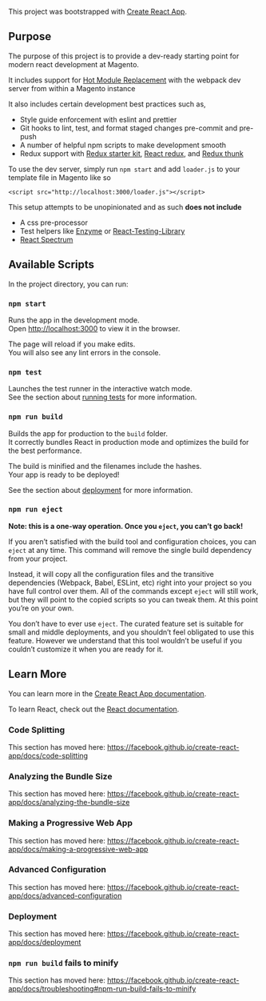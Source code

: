 This project was bootstrapped with [Create React App](https://github.com/facebook/create-react-app).

## Purpose

The purpose of this project is to provide a dev-ready starting point for modern react development at
Magento.

It includes support for
[Hot Module Replacement](https://webpack.js.org/concepts/hot-module-replacement/) with the webpack
dev server from within a Magento instance

It also includes certain development best practices such as,

- Style guide enforcement with eslint and prettier
- Git hooks to lint, test, and format staged changes pre-commit and pre-push
- A number of helpful npm scripts to make development smooth
- Redux support with [Redux starter kit](https://redux-starter-kit.js.org/),
  [React redux](https://react-redux.js.org/), and
  [Redux thunk](https://github.com/reduxjs/redux-thunk)

To use the dev server, simply run `npm start` and add `loader.js` to your template file in Magento
like so

`<script src="http://localhost:3000/loader.js"></script>`

This setup attempts to be unopinionated and as such **does not include**

- A css pre-processor
- Test helpers like [Enzyme](https://github.com/airbnb/enzyme) or
  [React-Testing-Library](https://testing-library.com/docs/react-testing-library/intro)
- [React Spectrum](https://react-spectrum.corp.adobe.com/)

## Available Scripts

In the project directory, you can run:

### `npm start`

Runs the app in the development mode.<br> Open [http://localhost:3000](http://localhost:3000) to
view it in the browser.

The page will reload if you make edits.<br> You will also see any lint errors in the console.

### `npm test`

Launches the test runner in the interactive watch mode.<br> See the section about
[running tests](https://facebook.github.io/create-react-app/docs/running-tests) for more
information.

### `npm run build`

Builds the app for production to the `build` folder.<br> It correctly bundles React in production
mode and optimizes the build for the best performance.

The build is minified and the filenames include the hashes.<br> Your app is ready to be deployed!

See the section about [deployment](https://facebook.github.io/create-react-app/docs/deployment) for
more information.

### `npm run eject`

**Note: this is a one-way operation. Once you `eject`, you can’t go back!**

If you aren’t satisfied with the build tool and configuration choices, you can `eject` at any time.
This command will remove the single build dependency from your project.

Instead, it will copy all the configuration files and the transitive dependencies (Webpack, Babel,
ESLint, etc) right into your project so you have full control over them. All of the commands except
`eject` will still work, but they will point to the copied scripts so you can tweak them. At this
point you’re on your own.

You don’t have to ever use `eject`. The curated feature set is suitable for small and middle
deployments, and you shouldn’t feel obligated to use this feature. However we understand that this
tool wouldn’t be useful if you couldn’t customize it when you are ready for it.

## Learn More

You can learn more in the
[Create React App documentation](https://facebook.github.io/create-react-app/docs/getting-started).

To learn React, check out the [React documentation](https://reactjs.org/).

### Code Splitting

This section has moved here: https://facebook.github.io/create-react-app/docs/code-splitting

### Analyzing the Bundle Size

This section has moved here:
https://facebook.github.io/create-react-app/docs/analyzing-the-bundle-size

### Making a Progressive Web App

This section has moved here:
https://facebook.github.io/create-react-app/docs/making-a-progressive-web-app

### Advanced Configuration

This section has moved here: https://facebook.github.io/create-react-app/docs/advanced-configuration

### Deployment

This section has moved here: https://facebook.github.io/create-react-app/docs/deployment

### `npm run build` fails to minify

This section has moved here:
https://facebook.github.io/create-react-app/docs/troubleshooting#npm-run-build-fails-to-minify
